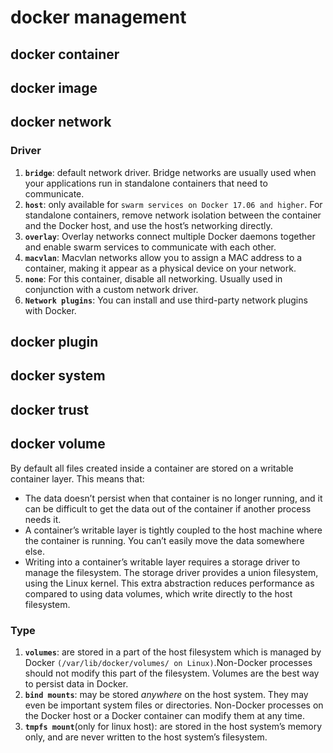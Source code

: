 # docker management

## docker container

## docker image

## docker network

### Driver
1. **`bridge`**: default network driver. Bridge networks are usually used when your applications run in standalone containers that need to communicate.
2. **`host`**: only available for `swarm services on Docker 17.06 and higher`. For standalone containers, remove network isolation between the container and the Docker host, and use the host’s networking directly.
3. **`overlay`**: Overlay networks connect multiple Docker daemons together and enable swarm services to communicate with each other. 
4. **`macvlan`**: Macvlan networks allow you to assign a MAC address to a container, making it appear as a physical device on your network. 
5. **`none`**: For this container, disable all networking. Usually used in conjunction with a custom network driver. 
6. **`Network plugins`**: You can install and use third-party network plugins with Docker. 

## docker plugin

## docker system

## docker trust

## docker volume
By default all files created inside a container are stored on a writable container layer. This means that:
+ The data doesn’t persist when that container is no longer running, and it can be difficult to get the data out of the container if another process needs it.
+ A container’s writable layer is tightly coupled to the host machine where the container is running. You can’t easily move the data somewhere else.
+ Writing into a container’s writable layer requires a storage driver to manage the filesystem. The storage driver provides a union filesystem, using the Linux kernel. This extra abstraction reduces performance as compared to using data volumes, which write directly to the host filesystem.

### Type
1. **`volumes`**: are stored in a part of the host filesystem which is managed by Docker `(/var/lib/docker/volumes/ on Linux)`.Non-Docker processes should not modify this part of the filesystem. Volumes are the best way to persist data in Docker.
2. **`bind mounts`**: may be stored *anywhere* on the host system. They may even be important system files or directories. Non-Docker processes on the Docker host or a Docker container can modify them at any time.
3. **`tmpfs mount`**(only for linux host): are stored in the host system’s memory only, and are never written to the host system’s filesystem.